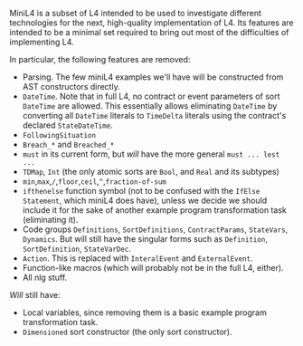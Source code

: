 MiniL4 is a subset of L4 intended to be used to investigate different technologies for the next, high-quality implementation of L4.
Its features are intended to be a minimal set required to bring out most of the difficulties of implementing L4.

In particular, the following features are removed:

- Parsing. The few miniL4 examples we'll have will be constructed from AST constructors directly.
- `DateTime`. Note that in full L4, no contract or event parameters of sort `DateTime` are allowed. This essentially allows eliminating `DateTime` by converting all `DateTime` literals to `TimeDelta` literals using the contract's declared `StateDateTime`.
- `FollowingSituation`
- `Breach_*` and `Breached_*`
- `must` in its current form, but *will* have the more general `must ... lest ...`
- `TDMap`, `Int` (the only atomic sorts are `Bool`, and `Real` and its subtypes)
- `min`,`max`,`/`,`floor`,`ceil`,`^`,`fraction-of-sum`
- `ifthenelse` function symbol (not to be confused with the `IfElse` `Statement`, which miniL4 does have), unless we decide we should include it for the sake of another example program transformation task (eliminating it).
- Code groups `Definitions`, `SortDefinitions`, `ContractParams`, `StateVars`, `Dynamics`. But will still have the singular forms such as `Definition`, `SortDefinition`, `StateVarDec`.
- `Action`. This is replaced with `InteralEvent` and `ExternalEvent`.
- Function-like macros (which will probably not be in the full L4, either).
- All nlg stuff.

*Will* still have:

- Local variables, since removing them is a basic example program transformation task.
- `Dimensioned` sort constructor (the only sort constructor).